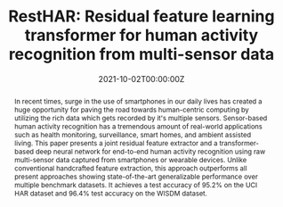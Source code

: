 ---
title: "RestHAR: Residual feature learning transformer for human activity recognition from multi-sensor data"

# Authors
# If you created a profile for a user (e.g. the default `admin` user), write the username (folder name) here 
# and it will be replaced with their full name and linked to their profile.
authors:
- admin

date: "2021-10-02T00:00:00Z"
doi: ""

# Schedule page publish date (NOT publication's date).
publishDate: "2021-10-01T00:00:00Z"

# Publication type.
# Legend: 0 = Uncategorized; 1 = Conference paper; 2 = Journal article;
# 3 = Preprint / Working Paper; 4 = Report; 5 = Book; 6 = Book section;
# 7 = Thesis; 8 = Patent
publication_types: ["3"]

# Publication name and optional abbreviated publication name.
publication: Accepted at *8th Intl. Conference on Soft Computing & Machine Intelligence*
publication_short: ""

abstract: "In recent times, surge in the use of smartphones in our daily lives has created a huge opportunity for paving the road towards human-centric computing by utilizing the rich data which gets recorded by it's multiple sensors. Sensor-based human activity recognition has a tremendous amount of real-world applications such as health monitoring, surveillance, smart homes, and ambient assisted living. This paper presents a joint residual feature extractor and a transformer-based deep neural network for end-to-end human activity recognition using raw multi-sensor data captured from smartphones or wearable devices. Unlike conventional handcrafted feature extraction, this approach outperforms all present approaches showing state-of-the-art generalizable performance over multiple benchmark datasets. It achieves a test accuracy of 95.2% on the UCI HAR dataset and 96.4% test accuracy on the WISDM dataset."

tags: []

# Display this page in the Featured widget?
featured: true

# Custom links (uncomment lines below)
# links:
# - name: Custom Link
#   url: http://example.org

url_pdf: ''
url_code: ''
url_dataset: ''
url_poster: ''
url_project: ''
url_slides: ''
url_source: ''
url_video: ''

# Featured image
# To use, add an image named `featured.jpg/png` to your page's folder. 
image:
  caption: ''
  focal_point: ""
  preview_only: false

# Associated Projects (optional).
#   Associate this publication with one or more of your projects.
#   Simply enter your project's folder or file name without extension.
#   E.g. `internal-project` references `content/project/internal-project/index.md`.
#   Otherwise, set `projects: []`.
projects: []

# Slides (optional).
#   Associate this publication with Markdown slides.
#   Simply enter your slide deck's filename without extension.
#   E.g. `slides: "example"` references `content/slides/example/index.md`.
#   Otherwise, set `slides: ""`.
slides: ""
---